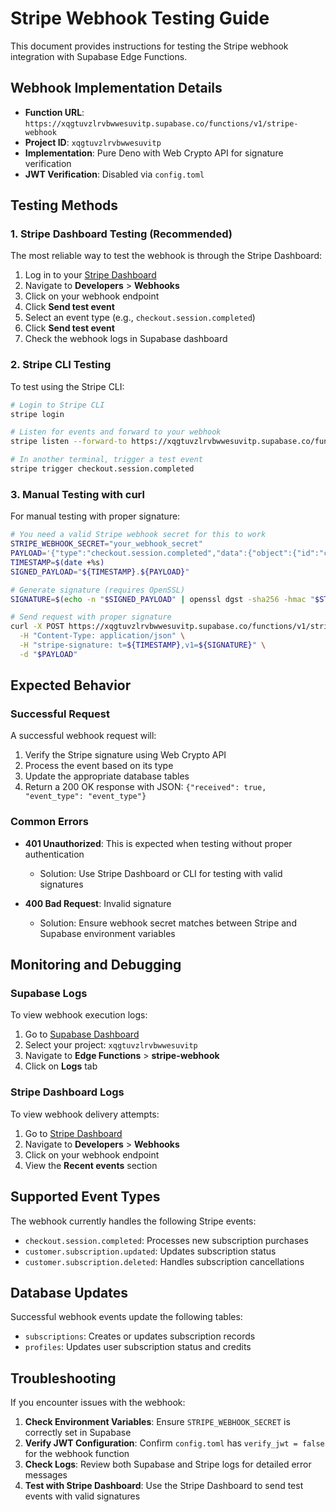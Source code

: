 # Stripe Webhook Testing Guide

This document provides instructions for testing the Stripe webhook integration with Supabase Edge Functions.

## Webhook Implementation Details

- **Function URL**: `https://xqgtuvzlrvbwwesuvitp.supabase.co/functions/v1/stripe-webhook`
- **Project ID**: `xqgtuvzlrvbwwesuvitp`
- **Implementation**: Pure Deno with Web Crypto API for signature verification
- **JWT Verification**: Disabled via `config.toml`

## Testing Methods

### 1. Stripe Dashboard Testing (Recommended)

The most reliable way to test the webhook is through the Stripe Dashboard:

1. Log in to your [Stripe Dashboard](https://dashboard.stripe.com/)
2. Navigate to **Developers** > **Webhooks**
3. Click on your webhook endpoint
4. Click **Send test event**
5. Select an event type (e.g., `checkout.session.completed`)
6. Click **Send test event**
7. Check the webhook logs in Supabase dashboard

### 2. Stripe CLI Testing

To test using the Stripe CLI:

```bash
# Login to Stripe CLI
stripe login

# Listen for events and forward to your webhook
stripe listen --forward-to https://xqgtuvzlrvbwwesuvitp.supabase.co/functions/v1/stripe-webhook

# In another terminal, trigger a test event
stripe trigger checkout.session.completed
```

### 3. Manual Testing with curl

For manual testing with proper signature:

```bash
# You need a valid Stripe webhook secret for this to work
STRIPE_WEBHOOK_SECRET="your_webhook_secret"
PAYLOAD='{"type":"checkout.session.completed","data":{"object":{"id":"cs_test_123","customer":"cus_test_123","subscription":"sub_test_123","client_reference_id":"user_test_123","metadata":{"tier":"starter"}}}}'
TIMESTAMP=$(date +%s)
SIGNED_PAYLOAD="${TIMESTAMP}.${PAYLOAD}"

# Generate signature (requires OpenSSL)
SIGNATURE=$(echo -n "$SIGNED_PAYLOAD" | openssl dgst -sha256 -hmac "$STRIPE_WEBHOOK_SECRET" | cut -d' ' -f2)

# Send request with proper signature
curl -X POST https://xqgtuvzlrvbwwesuvitp.supabase.co/functions/v1/stripe-webhook \
  -H "Content-Type: application/json" \
  -H "stripe-signature: t=${TIMESTAMP},v1=${SIGNATURE}" \
  -d "$PAYLOAD"
```

## Expected Behavior

### Successful Request

A successful webhook request will:

1. Verify the Stripe signature using Web Crypto API
2. Process the event based on its type
3. Update the appropriate database tables
4. Return a 200 OK response with JSON: `{"received": true, "event_type": "event_type"}`

### Common Errors

- **401 Unauthorized**: This is expected when testing without proper authentication
  - Solution: Use Stripe Dashboard or CLI for testing with valid signatures
  
- **400 Bad Request**: Invalid signature
  - Solution: Ensure webhook secret matches between Stripe and Supabase environment variables

## Monitoring and Debugging

### Supabase Logs

To view webhook execution logs:

1. Go to [Supabase Dashboard](https://app.supabase.com/)
2. Select your project: `xqgtuvzlrvbwwesuvitp`
3. Navigate to **Edge Functions** > **stripe-webhook**
4. Click on **Logs** tab

### Stripe Dashboard Logs

To view webhook delivery attempts:

1. Go to [Stripe Dashboard](https://dashboard.stripe.com/)
2. Navigate to **Developers** > **Webhooks**
3. Click on your webhook endpoint
4. View the **Recent events** section

## Supported Event Types

The webhook currently handles the following Stripe events:

- `checkout.session.completed`: Processes new subscription purchases
- `customer.subscription.updated`: Updates subscription status
- `customer.subscription.deleted`: Handles subscription cancellations

## Database Updates

Successful webhook events update the following tables:

- `subscriptions`: Creates or updates subscription records
- `profiles`: Updates user subscription status and credits

## Troubleshooting

If you encounter issues with the webhook:

1. **Check Environment Variables**: Ensure `STRIPE_WEBHOOK_SECRET` is correctly set in Supabase
2. **Verify JWT Configuration**: Confirm `config.toml` has `verify_jwt = false` for the webhook function
3. **Check Logs**: Review both Supabase and Stripe logs for detailed error messages
4. **Test with Stripe Dashboard**: Use the Stripe Dashboard to send test events with valid signatures

